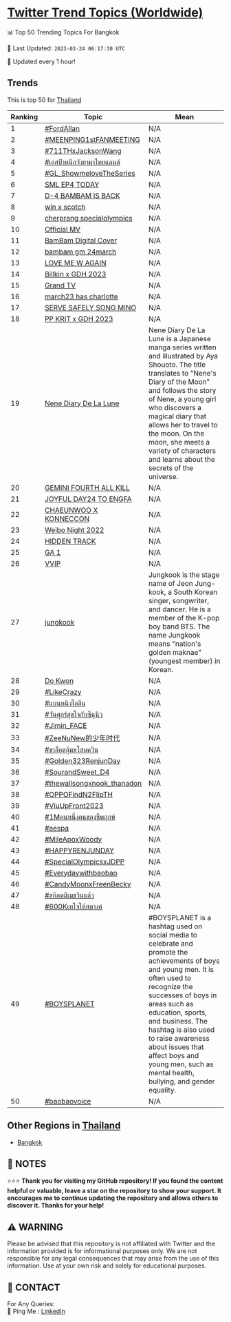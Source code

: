 [Twitter Trend Topics (Worldwide)](https://github.com/ErcinDedeoglu/Twitter-Trend-Topics)
==========


📊 Top 50 Trending Topics For Bangkok

📆 Last Updated: `2023-03-24 06:17:30 UTC`

🔧 Updated every 1 hour!


## Trends

This is top 50 for [Thailand](</Thailand>)

| Ranking | Topic | Mean |
| ------- | ------------ | ------------ |
| 1 | [#FordAllan](http://twitter.com/search?q=%23FordAllan) | N/A |
| 2 | [#MEENPING1stFANMEETING](http://twitter.com/search?q=%23MEENPING1stFANMEETING) | N/A |
| 3 | [#711THxJacksonWang](http://twitter.com/search?q=%23711THxJacksonWang) | N/A |
| 4 | [#เอสป้าหนีกวังยามาไทยแลนด์](http://twitter.com/search?q=%23%e0%b9%80%e0%b8%ad%e0%b8%aa%e0%b8%9b%e0%b9%89%e0%b8%b2%e0%b8%ab%e0%b8%99%e0%b8%b5%e0%b8%81%e0%b8%a7%e0%b8%b1%e0%b8%87%e0%b8%a2%e0%b8%b2%e0%b8%a1%e0%b8%b2%e0%b9%84%e0%b8%97%e0%b8%a2%e0%b9%81%e0%b8%a5%e0%b8%99%e0%b8%94%e0%b9%8c) | N/A |
| 5 | [#GL_ShowmeloveTheSeries](http://twitter.com/search?q=%23GL_ShowmeloveTheSeries) | N/A |
| 6 | [SML EP4 TODAY](http://twitter.com/search?q=SML+EP4+TODAY) | N/A |
| 7 | [D-4 BAMBAM IS BACK](http://twitter.com/search?q=D-4+BAMBAM+IS+BACK) | N/A |
| 8 | [win x scotch](http://twitter.com/search?q=win+x+scotch) | N/A |
| 9 | [cherprang specialolympics](http://twitter.com/search?q=cherprang+specialolympics) | N/A |
| 10 | [Official MV](http://twitter.com/search?q=Official+MV) | N/A |
| 11 | [BamBam Digital Cover](http://twitter.com/search?q=BamBam+Digital+Cover) | N/A |
| 12 | [bambam gm 24march](http://twitter.com/search?q=bambam+gm+24march) | N/A |
| 13 | [LOVE ME W AGAIN](http://twitter.com/search?q=LOVE+ME+W+AGAIN) | N/A |
| 14 | [Billkin x GDH 2023](http://twitter.com/search?q=Billkin+x+GDH+2023) | N/A |
| 15 | [Grand TV](http://twitter.com/search?q=Grand+TV) | N/A |
| 16 | [march23 has charlotte](http://twitter.com/search?q=march23+has+charlotte) | N/A |
| 17 | [SERVE SAFELY SONG MINO](http://twitter.com/search?q=SERVE+SAFELY+SONG+MINO) | N/A |
| 18 | [PP KRIT x GDH 2023](http://twitter.com/search?q=PP+KRIT+x+GDH+2023) | N/A |
| 19 | [Nene Diary De La Lune](http://twitter.com/search?q=Nene+Diary+De+La+Lune) | Nene Diary De La Lune is a Japanese manga series written and illustrated by Aya Shouoto. The title translates to "Nene's Diary of the Moon" and follows the story of Nene, a young girl who discovers a magical diary that allows her to travel to the moon. On the moon, she meets a variety of characters and learns about the secrets of the universe. |
| 20 | [GEMINI FOURTH ALL KILL](http://twitter.com/search?q=GEMINI+FOURTH+ALL+KILL) | N/A |
| 21 | [JOYFUL DAY24 TO ENGFA](http://twitter.com/search?q=JOYFUL+DAY24+TO+ENGFA) | N/A |
| 22 | [CHAEUNWOO X KONNECCON](http://twitter.com/search?q=CHAEUNWOO+X+KONNECCON) | N/A |
| 23 | [Weibo Night 2022](http://twitter.com/search?q=Weibo+Night+2022) | N/A |
| 24 | [HIDDEN TRACK](http://twitter.com/search?q=HIDDEN+TRACK) | N/A |
| 25 | [GA 1](http://twitter.com/search?q=GA+1) | N/A |
| 26 | [VVIP](http://twitter.com/search?q=VVIP) | N/A |
| 27 | [jungkook](http://twitter.com/search?q=jungkook) | Jungkook is the stage name of Jeon Jung-kook, a South Korean singer, songwriter, and dancer. He is a member of the K-pop boy band BTS. The name Jungkook means "nation's golden maknae" (youngest member) in Korean. |
| 28 | [Do Kwon](http://twitter.com/search?q=Do+Kwon) | N/A |
| 29 | [#LikeCrazy](http://twitter.com/search?q=%23LikeCrazy) | N/A |
| 30 | [#แบนหนิงไอลีน](http://twitter.com/search?q=%23%e0%b9%81%e0%b8%9a%e0%b8%99%e0%b8%ab%e0%b8%99%e0%b8%b4%e0%b8%87%e0%b9%84%e0%b8%ad%e0%b8%a5%e0%b8%b5%e0%b8%99) | N/A |
| 31 | [#วันศุกร์สุขใจกับซีนุนิว](http://twitter.com/search?q=%23%e0%b8%a7%e0%b8%b1%e0%b8%99%e0%b8%a8%e0%b8%b8%e0%b8%81%e0%b8%a3%e0%b9%8c%e0%b8%aa%e0%b8%b8%e0%b8%82%e0%b9%83%e0%b8%88%e0%b8%81%e0%b8%b1%e0%b8%9a%e0%b8%8b%e0%b8%b5%e0%b8%99%e0%b8%b8%e0%b8%99%e0%b8%b4%e0%b8%a7) | N/A |
| 32 | [#Jimin_FACE](http://twitter.com/search?q=%23Jimin_FACE) | N/A |
| 33 | [#ZeeNuNew的少年时代](http://twitter.com/search?q=%23ZeeNuNew%e7%9a%84%e5%b0%91%e5%b9%b4%e6%97%b6%e4%bb%a3) | N/A |
| 34 | [#ชาล็อตอุ้มxโสมควีน](http://twitter.com/search?q=%23%e0%b8%8a%e0%b8%b2%e0%b8%a5%e0%b9%87%e0%b8%ad%e0%b8%95%e0%b8%ad%e0%b8%b8%e0%b9%89%e0%b8%a1x%e0%b9%82%e0%b8%aa%e0%b8%a1%e0%b8%84%e0%b8%a7%e0%b8%b5%e0%b8%99) | N/A |
| 35 | [#Golden323RenjunDay](http://twitter.com/search?q=%23Golden323RenjunDay) | N/A |
| 36 | [#SourandSweet_D4](http://twitter.com/search?q=%23SourandSweet_D4) | N/A |
| 37 | [#thewallsongxnook_thanadon](http://twitter.com/search?q=%23thewallsongxnook_thanadon) | N/A |
| 38 | [#OPPOFindN2FlipTH](http://twitter.com/search?q=%23OPPOFindN2FlipTH) | N/A |
| 39 | [#ViuUpFront2023](http://twitter.com/search?q=%23ViuUpFront2023) | N/A |
| 40 | [#1Mคนหนึ่งคนของซีพฤกษ์](http://twitter.com/search?q=%231M%e0%b8%84%e0%b8%99%e0%b8%ab%e0%b8%99%e0%b8%b6%e0%b9%88%e0%b8%87%e0%b8%84%e0%b8%99%e0%b8%82%e0%b8%ad%e0%b8%87%e0%b8%8b%e0%b8%b5%e0%b8%9e%e0%b8%a4%e0%b8%81%e0%b8%a9%e0%b9%8c) | N/A |
| 41 | [#aespa](http://twitter.com/search?q=%23aespa) | N/A |
| 42 | [#MileApoxWoody](http://twitter.com/search?q=%23MileApoxWoody) | N/A |
| 43 | [#HAPPYRENJUNDAY](http://twitter.com/search?q=%23HAPPYRENJUNDAY) | N/A |
| 44 | [#SpecialOlympicsxJDPP](http://twitter.com/search?q=%23SpecialOlympicsxJDPP) | N/A |
| 45 | [#Everydaywithbaobao](http://twitter.com/search?q=%23Everydaywithbaobao) | N/A |
| 46 | [#CandyMoonxFreenBecky](http://twitter.com/search?q=%23CandyMoonxFreenBecky) | N/A |
| 47 | [#สก๊อตมีเมธวินแล้ว](http://twitter.com/search?q=%23%e0%b8%aa%e0%b8%81%e0%b9%8a%e0%b8%ad%e0%b8%95%e0%b8%a1%e0%b8%b5%e0%b9%80%e0%b8%a1%e0%b8%98%e0%b8%a7%e0%b8%b4%e0%b8%99%e0%b9%81%e0%b8%a5%e0%b9%89%e0%b8%a7) | N/A |
| 48 | [#600Kเทใจให้สตางค์](http://twitter.com/search?q=%23600K%e0%b9%80%e0%b8%97%e0%b9%83%e0%b8%88%e0%b9%83%e0%b8%ab%e0%b9%89%e0%b8%aa%e0%b8%95%e0%b8%b2%e0%b8%87%e0%b8%84%e0%b9%8c) | N/A |
| 49 | [#BOYSPLANET](http://twitter.com/search?q=%23BOYSPLANET) | #BOYSPLANET is a hashtag used on social media to celebrate and promote the achievements of boys and young men. It is often used to recognize the successes of boys in areas such as education, sports, and business. The hashtag is also used to raise awareness about issues that affect boys and young men, such as mental health, bullying, and gender equality. |
| 50 | [#baobaovoice](http://twitter.com/search?q=%23baobaovoice) | N/A |



## Other Regions in [Thailand](</Thailand>)

* [Bangkok](</Thailand/Bangkok.md>)



## 📝 NOTES

⭐⭐⭐ **Thank you for visiting my GitHub repository! If you found the content helpful or valuable, leave a star on the repository to show your support. It encourages me to continue updating the repository and allows others to discover it. Thanks for your help!**


## ⚠️ WARNING

Please be advised that this repository is not affiliated with Twitter and the information provided is for informational purposes only. We are not responsible for any legal consequences that may arise from the use of this information. Use at your own risk and solely for educational purposes.


## 📨 CONTACT

 For Any Queries:  
            🏓 Ping Me : [LinkedIn](https://www.linkedin.com/in/ercindedeoglu/)
